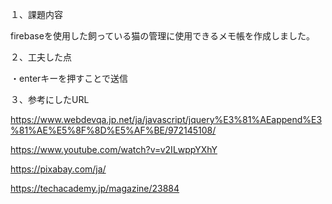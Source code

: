 １、課題内容

firebaseを使用した飼っている猫の管理に使用できるメモ帳を作成しました。

２、工夫した点

・enterキーを押すことで送信

３、参考にしたURL

https://www.webdevqa.jp.net/ja/javascript/jquery%E3%81%AEappend%E3%81%AE%E5%8F%8D%E5%AF%BE/972145108/

https://www.youtube.com/watch?v=v2ILwppYXhY

https://pixabay.com/ja/

https://techacademy.jp/magazine/23884
